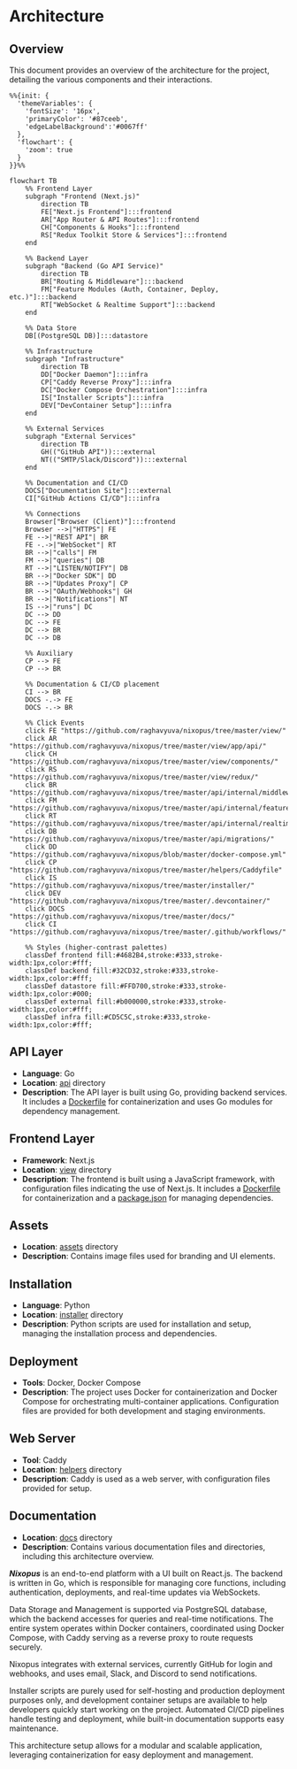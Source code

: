 # Architecture

## Overview

This document provides an overview of the architecture for the project, detailing the various components and their interactions.

```mermaid
%%{init: {
  'themeVariables': {
    'fontSize': '16px',
    'primaryColor': '#87ceeb',
    'edgeLabelBackground':'#0067ff'
  },
  'flowchart': {
    'zoom': true
  }
}}%%

flowchart TB
    %% Frontend Layer
    subgraph "Frontend (Next.js)" 
        direction TB
        FE["Next.js Frontend"]:::frontend
        AR["App Router & API Routes"]:::frontend
        CH["Components & Hooks"]:::frontend
        RS["Redux Toolkit Store & Services"]:::frontend
    end

    %% Backend Layer
    subgraph "Backend (Go API Service)"
        direction TB
        BR["Routing & Middleware"]:::backend
        FM["Feature Modules (Auth, Container, Deploy, etc.)"]:::backend
        RT["WebSocket & Realtime Support"]:::backend
    end

    %% Data Store
    DB[(PostgreSQL DB)]:::datastore

    %% Infrastructure
    subgraph "Infrastructure"
        direction TB
        DD["Docker Daemon"]:::infra
        CP["Caddy Reverse Proxy"]:::infra
        DC["Docker Compose Orchestration"]:::infra
        IS["Installer Scripts"]:::infra
        DEV["DevContainer Setup"]:::infra
    end

    %% External Services
    subgraph "External Services"
        direction TB
        GH(("GitHub API")):::external
        NT(("SMTP/Slack/Discord")):::external
    end

    %% Documentation and CI/CD
    DOCS["Documentation Site"]:::external
    CI["GitHub Actions CI/CD"]:::infra

    %% Connections
    Browser["Browser (Client)"]:::frontend
    Browser -->|"HTTPS"| FE
    FE -->|"REST API"| BR
    FE -.->|"WebSocket"| RT
    BR -->|"calls"| FM
    FM -->|"queries"| DB
    RT -->|"LISTEN/NOTIFY"| DB
    BR -->|"Docker SDK"| DD
    BR -->|"Updates Proxy"| CP
    BR -->|"OAuth/Webhooks"| GH
    BR -->|"Notifications"| NT
    IS -->|"runs"| DC
    DC --> DD
    DC --> FE
    DC --> BR
    DC --> DB

    %% Auxiliary
    CP --> FE
    CP --> BR

    %% Documentation & CI/CD placement
    CI --> BR
    DOCS -.-> FE
    DOCS -.-> BR

    %% Click Events
    click FE "https://github.com/raghavyuva/nixopus/tree/master/view/"
    click AR "https://github.com/raghavyuva/nixopus/tree/master/view/app/api/"
    click CH "https://github.com/raghavyuva/nixopus/tree/master/view/components/"
    click RS "https://github.com/raghavyuva/nixopus/tree/master/view/redux/"
    click BR "https://github.com/raghavyuva/nixopus/tree/master/api/internal/middleware/"
    click FM "https://github.com/raghavyuva/nixopus/tree/master/api/internal/features/"
    click RT "https://github.com/raghavyuva/nixopus/tree/master/api/internal/realtime/"
    click DB "https://github.com/raghavyuva/nixopus/tree/master/api/migrations/"
    click DD "https://github.com/raghavyuva/nixopus/blob/master/docker-compose.yml"
    click CP "https://github.com/raghavyuva/nixopus/tree/master/helpers/Caddyfile"
    click IS "https://github.com/raghavyuva/nixopus/tree/master/installer/"
    click DEV "https://github.com/raghavyuva/nixopus/tree/master/.devcontainer/"
    click DOCS "https://github.com/raghavyuva/nixopus/tree/master/docs/"
    click CI "https://github.com/raghavyuva/nixopus/tree/master/.github/workflows/"

    %% Styles (higher-contrast palettes)
    classDef frontend fill:#4682B4,stroke:#333,stroke-width:1px,color:#fff;
    classDef backend fill:#32CD32,stroke:#333,stroke-width:1px,color:#fff;
    classDef datastore fill:#FFD700,stroke:#333,stroke-width:1px,color:#000;
    classDef external fill:#b000000,stroke:#333,stroke-width:1px,color:#fff;
    classDef infra fill:#CD5C5C,stroke:#333,stroke-width:1px,color:#fff;

```

## API Layer

- **Language**: Go
- **Location**: [api](https://github.com/raghavyuva/nixopus/tree/master/api) directory
- **Description**: The API layer is built using Go, providing backend services. It includes a [Dockerfile](https://github.com/raghavyuva/nixopus/blob/master/api/Dockerfile) for containerization and uses Go modules for dependency management.

## Frontend Layer

- **Framework**: Next.js
- **Location**: [view](https://github.com/raghavyuva/nixopus/tree/master/view) directory
- **Description**: The frontend is built using a JavaScript framework, with configuration files indicating the use of Next.js. It includes a [Dockerfile](https://github.com/raghavyuva/nixopus/blob/master/view/Dockerfile) for containerization and a [package.json](https://github.com/raghavyuva/nixopus/blob/master/view/package.json) for managing dependencies.

## Assets

- **Location**: [assets](https://github.com/raghavyuva/nixopus/tree/master/assets) directory
- **Description**: Contains image files used for branding and UI elements.

## Installation

- **Language**: Python
- **Location**: [installer](https://github.com/raghavyuva/nixopus/tree/master/installer) directory
- **Description**: Python scripts are used for installation and setup, managing the installation process and dependencies.

## Deployment

- **Tools**: Docker, Docker Compose
- **Description**: The project uses Docker for containerization and Docker Compose for orchestrating multi-container applications. Configuration files are provided for both development and staging environments.

## Web Server

- **Tool**: Caddy
- **Location**: [helpers](https://github.com/raghavyuva/nixopus/tree/master/helpers) directory
- **Description**: Caddy is used as a web server, with configuration files provided for setup.

## Documentation

- **Location**: [docs](https://github.com/raghavyuva/nixopus/tree/master/docs) directory
- **Description**: Contains various documentation files and directories, including this architecture overview.

_**Nixopus**_ is an end-to-end platform with a UI built on React.js. The backend is written in Go, which is responsible for managing core functions, including authentication, deployments, and real-time updates via WebSockets.

Data Storage and Management is supported via PostgreSQL database, which the backend accesses for queries and real-time notifications. The entire system operates within Docker containers, coordinated using Docker Compose, with Caddy serving as a reverse proxy to route requests securely.

Nixopus integrates with external services, currently GitHub for login and webhooks, and uses email, Slack, and Discord to send notifications.

Installer scripts are purely used for self-hosting and production deployment purposes only, and development container setups are available to help developers quickly start working on the project. Automated CI/CD pipelines handle testing and deployment, while built-in documentation supports easy maintenance.

This architecture setup allows for a modular and scalable application, leveraging containerization for easy deployment and management.
